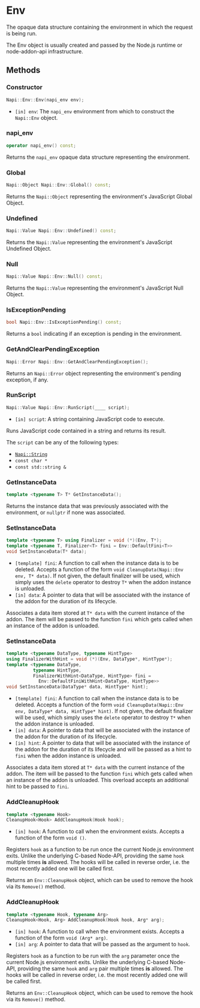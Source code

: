 # Env

The opaque data structure containing the environment in which the request is being run.

The Env object is usually created and passed by the Node.js runtime or node-addon-api infrastructure.

## Methods

### Constructor

```cpp
Napi::Env::Env(napi_env env);
```

- `[in] env`: The `napi_env` environment from which to construct the `Napi::Env` object.

### napi_env

```cpp
operator napi_env() const;
```

Returns the `napi_env` opaque data structure representing the environment.

### Global

```cpp
Napi::Object Napi::Env::Global() const;
```

Returns the `Napi::Object` representing the environment's JavaScript Global Object.

### Undefined

```cpp
Napi::Value Napi::Env::Undefined() const;
```

Returns the `Napi::Value` representing the environment's JavaScript Undefined Object.

### Null

```cpp
Napi::Value Napi::Env::Null() const;
```

Returns the `Napi::Value` representing the environment's JavaScript Null Object.

### IsExceptionPending

```cpp
bool Napi::Env::IsExceptionPending() const;
```

Returns a `bool` indicating if an exception is pending in the environment.

### GetAndClearPendingException

```cpp
Napi::Error Napi::Env::GetAndClearPendingException();
```

Returns an `Napi::Error` object representing the environment's pending exception, if any.

### RunScript

```cpp
Napi::Value Napi::Env::RunScript(____ script);
```
- `[in] script`: A string containing JavaScript code to execute.

Runs JavaScript code contained in a string and returns its result.

The `script` can be any of the following types:
- [`Napi::String`](string.md)
- `const char *`
- `const std::string &`

### GetInstanceData
```cpp
template <typename T> T* GetInstanceData();
```

Returns the instance data that was previously associated with the environment,
or `nullptr` if none was associated.

### SetInstanceData

```cpp
template <typename T> using Finalizer = void (*)(Env, T*);
template <typename T, Finalizer<T> fini = Env::DefaultFini<T>>
void SetInstanceData(T* data);
```

- `[template] fini`: A function to call when the instance data is to be deleted.
Accepts a function of the form `void CleanupData(Napi::Env env, T* data)`. If
not given, the default finalizer will be used, which simply uses the `delete`
operator to destroy `T*` when the addon instance is unloaded.
- `[in] data`: A pointer to data that will be associated with the instance of
the addon for the duration of its lifecycle.

Associates a data item stored at `T* data` with the current instance of the
addon. The item will be passed to the function `fini` which gets called when an
instance of the addon is unloaded.

### SetInstanceData

```cpp
template <typename DataType, typename HintType>
using FinalizerWithHint = void (*)(Env, DataType*, HintType*);
template <typename DataType,
          typename HintType,
          FinalizerWithHint<DataType, HintType> fini =
            Env::DefaultFiniWithHint<DataType, HintType>>
void SetInstanceData(DataType* data, HintType* hint);
```

- `[template] fini`: A function to call when the instance data is to be deleted.
Accepts a function of the form
`void CleanupData(Napi::Env env, DataType* data, HintType* hint)`. If not given,
the default finalizer will be used, which simply uses the `delete` operator to
destroy `T*` when the addon instance is unloaded.
- `[in] data`: A pointer to data that will be associated with the instance of
the addon for the duration of its lifecycle.
- `[in] hint`: A pointer to data that will be associated with the instance of
the addon for the duration of its lifecycle and will be passed as a hint to
`fini` when the addon instance is unloaded.

Associates a data item stored at `T* data` with the current instance of the
addon. The item will be passed to the function `fini` which gets called when an
instance of the addon is unloaded. This overload accepts an additional hint to
be passed to `fini`.

### AddCleanupHook

```cpp
template <typename Hook>
CleanupHook<Hook> AddCleanupHook(Hook hook);
```

- `[in] hook`: A function to call when the environment exists. Accepts a
  function of the form `void ()`.

Registers `hook` as a function to be run once the current Node.js environment
exits. Unlike the underlying C-based Node-API, providing the same `hook`
multiple times **is** allowed. The hooks will be called in reverse order, i.e.
the most recently added one will be called first.

Returns an `Env::CleanupHook` object, which can be used to remove the hook via
its `Remove()` method.

### AddCleanupHook

```cpp
template <typename Hook, typename Arg>
CleanupHook<Hook, Arg> AddCleanupHook(Hook hook, Arg* arg);
```

- `[in] hook`: A function to call when the environment exists. Accepts a
  function of the form `void (Arg* arg)`.
- `[in] arg`: A pointer to data that will be passed as the argument to `hook`.

Registers `hook` as a function to be run with the `arg` parameter once the
current Node.js environment exits. Unlike the underlying C-based Node-API,
providing the same `hook` and `arg` pair multiple times **is** allowed. The
hooks will be called in reverse order, i.e. the most recently added one will be
called first.

Returns an `Env::CleanupHook` object, which can be used to remove the hook via
its `Remove()` method.
